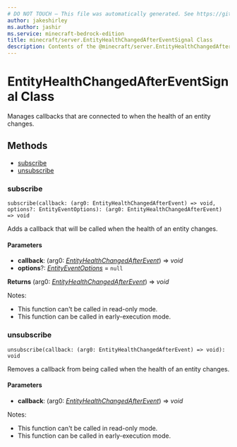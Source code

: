 ```yaml
---
# DO NOT TOUCH — This file was automatically generated. See https://github.com/mojang/minecraftapidocsgenerator to modify descriptions, examples, etc.
author: jakeshirley
ms.author: jashir
ms.service: minecraft-bedrock-edition
title: minecraft/server.EntityHealthChangedAfterEventSignal Class
description: Contents of the @minecraft/server.EntityHealthChangedAfterEventSignal class.
---
```

# EntityHealthChangedAfterEventSignal Class

Manages callbacks that are connected to when the health of an entity changes.

## Methods
- [subscribe](#subscribe)
- [unsubscribe](#unsubscribe)

### **subscribe**
`
subscribe(callback: (arg0: EntityHealthChangedAfterEvent) => void, options?: EntityEventOptions): (arg0: EntityHealthChangedAfterEvent) => void
`

Adds a callback that will be called when the health of an entity changes.

#### **Parameters**
- **callback**: (arg0: [*EntityHealthChangedAfterEvent*](EntityHealthChangedAfterEvent.md)) => *void*
- **options**?: [*EntityEventOptions*](EntityEventOptions.md) = `null`

**Returns** (arg0: [*EntityHealthChangedAfterEvent*](EntityHealthChangedAfterEvent.md)) => *void*
  
Notes:
- This function can't be called in read-only mode.
- This function can be called in early-execution mode.

### **unsubscribe**
`
unsubscribe(callback: (arg0: EntityHealthChangedAfterEvent) => void): void
`

Removes a callback from being called when the health of an entity changes.

#### **Parameters**
- **callback**: (arg0: [*EntityHealthChangedAfterEvent*](EntityHealthChangedAfterEvent.md)) => *void*
  
Notes:
- This function can't be called in read-only mode.
- This function can be called in early-execution mode.

